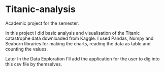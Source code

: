 # Titanic-analysis
 Academic project for the semester.

In this project I did basic analysis and visualisation of the Titanic catastrophe data downloaded from Kaggle. I used Pandas, Numpy and Seaborn libraries for making the charts, reading the data as table and counting the values. 

Later In the Data Exploration I'll add the application for the user to dig into this csv file by themselves. 

